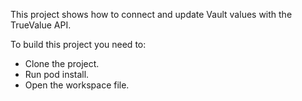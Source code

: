 This project shows how to connect and update Vault values with the TrueValue API.

To build this project you need to:

- Clone the project.
- Run pod install.
- Open the workspace file.
